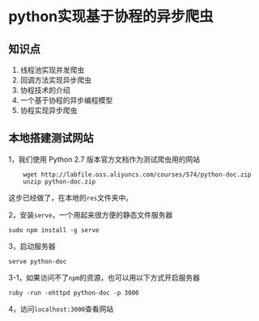 # python实现基于协程的异步爬虫  

## 知识点  

1. 线程池实现并发爬虫  
2. 回调方法实现异步爬虫  
3. 协程技术的介绍  
4. 一个基于协程的异步编程模型  
5. 协程实现异步爬虫  

## 本地搭建测试网站  

1，我们使用 Python 2.7 版本官方文档作为测试爬虫用的网站  

```
    wget http://labfile.oss.aliyuncs.com/courses/574/python-doc.zip
    unzip python-doc.zip
```

这步已经做了，在本地的`res`文件夹中。  

2，安装``serve``，一个用起来很方便的静态文件服务器  

```
sudo npm install -g serve 
```

3，启动服务器  

```
serve python-doc
```
    
3-1，如果访问不了``npm``的资源，也可以用以下方式开启服务器  

```
ruby -run -ehttpd python-doc -p 3000
```

4，访问``localhost:3000``查看网站  

